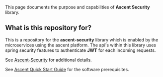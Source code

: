 This page documents the purpose and capabilities of **Ascent Security** library.

## What is this repository for? ##

This is a repository for the **ascent-security** library which is enabled by the microservices using the ascent platform. The api's within this library uses spring security features to authenticate **JWT** for each incoming requests. 

See [Ascent-Security](https://github.com/department-of-veterans-affairs/ascent-platform/wiki/PLATFORM-:-Ascent-Security) for additional details.

See [Ascent Quick Start Guide](https://github.com/department-of-veterans-affairs/ascent-platform/wiki/DEV-:-Platform-Quick-Start-Guide) for the software prerequisites.
